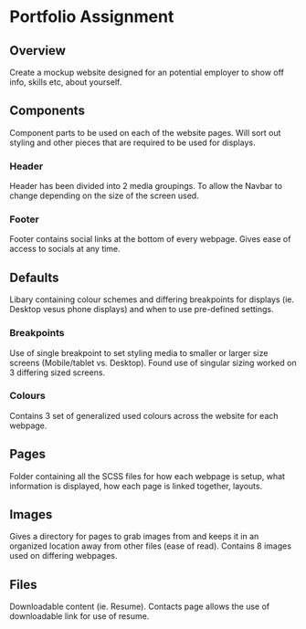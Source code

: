 # Portfolio Assignment

## Overview

Create a mockup website designed for an potential employer to show off info, skills etc, about yourself.

## Components

Component parts to be used on each of the website pages. Will sort out styling and other pieces that are required to be used for displays.

### Header

Header has been divided into 2 media groupings. To allow the Navbar to change depending on the size of the screen used.

### Footer

Footer contains social links at the bottom of every webpage. Gives ease of access to socials at any time.

## Defaults

Libary containing colour schemes and differing breakpoints for displays (ie. Desktop vesus phone displays) and when to use pre-defined settings.

### Breakpoints

Use of single breakpoint to set styling media to smaller or larger size screens (Mobile/tablet vs. Desktop). Found use of singular sizing worked on 3 differing sized screens.

### Colours

Contains 3 set of generalized used colours across the website for each webpage.

## Pages

Folder containing all the SCSS files for how each webpage is setup, what information is displayed, how each page is linked together, layouts.

## Images

Gives a directory for pages to grab images from and keeps it in an organized location away from other files (ease of read). Contains 8 images used on differing webpages.

## Files

Downloadable content (ie. Resume). Contacts page allows the use of downloadable link for use of resume.
